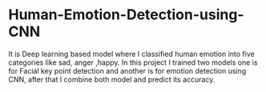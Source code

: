 # Human-Emotion-Detection-using-CNN

It is Deep learning based model where I classified human emotion into five categories like sad, anger ,happy. In this project I trained two models one is for Facial key point 
detection and another is for emotion detection using CNN, after that I combine both model and predict its accuracy.

